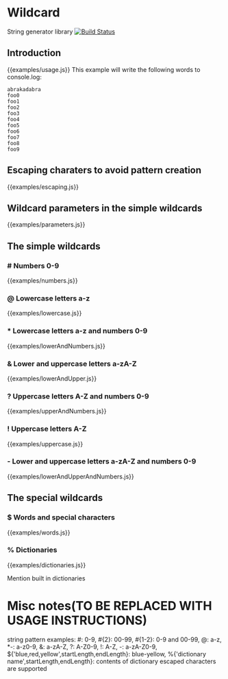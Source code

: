 # Wildcard
String generator library
[![Build Status](https://travis-ci.org/JustZisGuy/wildcard.svg?branch=master)](https://travis-ci.org/JustZisGuy/wildcard)

## Introduction
{{examples/usage.js}}
This example will write the following words to console.log:
```
abrakadabra
foo0
foo1
foo2
foo3
foo4
foo5
foo6
foo7
foo8
foo9
```

## Escaping charaters to avoid pattern creation
{{examples/escaping.js}}

## Wildcard parameters in the simple wildcards
{{examples/parameters.js}}

## The simple wildcards
### \# Numbers 0-9
{{examples/numbers.js}}

### @ Lowercase letters a-z
{{examples/lowercase.js}}

### * Lowercase letters a-z and numbers 0-9
{{examples/lowerAndNumbers.js}}

### & Lower and uppercase letters a-zA-Z
{{examples/lowerAndUpper.js}}

### ? Uppercase letters A-Z and numbers 0-9
{{examples/upperAndNumbers.js}}

### ! Uppercase letters A-Z
{{examples/uppercase.js}}

### - Lower and uppercase letters a-zA-Z and numbers 0-9
{{examples/lowerAndUpperAndNumbers.js}}

## The special wildcards
### $ Words and special characters
{{examples/words.js}}

### % Dictionaries
{{examples/dictionaries.js}}

Mention built in dictionaries

# Misc notes(TO BE REPLACED WITH USAGE INSTRUCTIONS)
string pattern examples:
\#: 0-9,
\#{2}: 00-99,
\#{1-2}: 0-9 and 00-99,
@: a-z,
\*-: a-z0-9,
&: a-zA-Z,
?: A-Z0-9,
!: A-Z,
-: a-zA-Z0-9,
${'blue,red,yellow',startLength,endLength}: blue-yellow,
%{'dictionary name',startLength,endLength}: contents of dictionary
escaped characters are supported
